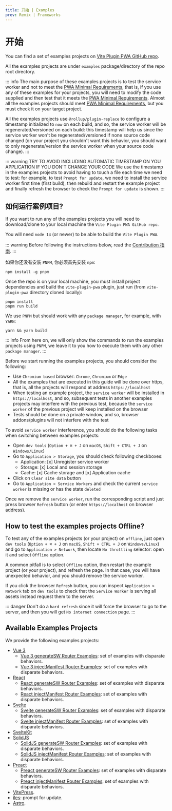 ```yaml
---
title: 开始 | Examples
prev: Remix | Frameworks
---
```


# 开始

You can find a set of examples projects on [Vite Plugin PWA GitHub repo](https://github.com/antfu/vite-plugin-pwa/tree/main/examples).

All the examples projects are under `examples` package/directory of the repo root directory.

::: info
The main purpose of these examples projects is to test the service worker and not to meet the [PWA Minimal Requirements](/guide/pwa-minimal-requirements), that is, if you use any of these examples for your projects, you will need to modify the code supplied and then test that it meets the [PWA Minimal Requirements](/guide/pwa-minimal-requirements). Almost all the examples projects should meet [PWA Minimal Requirements](/guide/pwa-minimal-requirements), but you must check it on your target project.

All the examples projects use `@rollup/plugin-replace` to configure a timestamp initialized to `now` on each build, and so, the service worker will be regenerated/versioned on each build: this timestamp will help us since the service worker won't be regenerated/versioned if none source code changed (on your project you shouldn't want this behavior,  you should want to only regenerate/version the service worker when your source code change).
:::

::: warning TRY TO AVOID INCLUDING AUTOMATIC TIMESTAMP ON YOU APPLICATION IF YOU DON'T CHANGE YOUR CODE
We use the timestamp in the examples projects to avoid having to touch a file each time we need to test: for example, to test `Prompt for update`, we need to install the service worker first time (first build), then rebuild and restart the example project and finally refresh the browser to check the `Prompt for update` is shown.
:::

## 如何运行案例项目?

If you want to run any of the examples projects you will need to download/clone to your local machine the `Vite Plugin PWA GitHub repo`.

You will need `node 14` (or newer) to be able to build the `Vite Plugin PWA`.

::: warning
Before following the instructions below, read the [Contribution 指南](https://github.com/antfu/vite-plugin-pwa/blob/main/CONTRIBUTING.md).
:::

如果你还没有安装 `PNPM`, 你必须首先安装 `npm`:

```shell
npm install -g pnpm
```

Once the repo is on your local machine, you must install project dependencies and build the `vite-plugin-pwa` plugin, just run (from `vite-plugin-pwa` directory cloned locally):

```shell
pnpm install
pnpm run build
```

We use `PNPM` but should work with any `package manager`, for example, with `YARN`:
```shell
yarn && yarn build
```

::: info
From here on, we will only show the commands to run the examples projects using `PNPM`, we leave it to you how to execute them with any other` package manager`.
:::

Before we start running the examples projects, you should consider the following:
- Use `Chromium based` browser: `Chrome`, `Chromium` or `Edge`
- All the examples that are executed in this guide will be done over https, that is, all the projects will respond at address `https://localhost`
- When testing an example project, the `service worker` will be installed in `https://localhost`, and so, subsequent tests in another examples projects may interfere with the previous test, because the `service worker` of the previous project will keep installed on the browser
- Tests should be done on a private window, and so, browser addons/plugins will not interfere with the test

To avoid `service worker` interference, you should do the following tasks when switching between examples projects:
- Open `dev tools` (`Option + ⌘ + J` on `macOS`, `Shift + CTRL + J` on `Windows/Linux`)
- Go to `Application > Storage`, you should check following checkboxes:
  - Application: [x] Unregister service worker
  - Storage: [x] Local and session storage
  - Cache: [x] Cache storage and [x] Application cache
- Click on `Clear site data` button
- Go to `Application > Service Workers` and check the current `service worker` is missing or has the state `deleted`

Once we remove the `service worker`, run the corresponding script and just press browser `Refresh` button (or enter `https://localhost` on browser address).

## How to test the examples projects Offline?

To test any of the examples projects (or your project) on `offline`, just open `dev tools` (`Option + ⌘ + J` on `macOS`, `Shift + CTRL + J` on  `Windows/Linux`) and go to `Application > Network`, then locate `No throttling` selector: open it and select `Offline` option.

A common pitfall is to select `Offline` option, then restart the example project (or your project), and refresh the page. In that case, you will have unexpected behavior, and you should remove the service worker.

If you click the browser `Refresh` button, you can inspect `Application > Network` tab on `dev tools` to check that the `Service Worker` is serving all assets instead request them to the server.

::: danger
Don't do a `hard refresh` since it will force the browser to go to the server, and then you will get `No internet connection` page.
:::

## Available Examples Projects

<RunExamples />

We provide the following examples projects:
- [Vue 3](/examples/vue)
  - [Vue 3 generateSW Router Examples](/examples/vue#generatesw): set of examples with disparate behaviors.
  - [Vue 3 injectManifest Router Examples](/examples/vue#generatesw): set of examples with disparate behaviors.
- [React](/examples/react)
  - [React generateSW Router Examples](/examples/react#generatesw): set of examples with disparate behaviors.
  - [React injectManifest Router Examples](/examples/react#generatesw): set of examples with disparate behaviors.
- [Svelte](/examples/svelte)
  - [Svelte generateSW Router Examples](/examples/svelte#generatesw): set of examples with disparate behaviors.
  - [Svelte injectManifest Router Examples](/examples/svelte#generatesw): set of examples with disparate behaviors.
- [SvelteKit](/examples/sveltekit)
- [SolidJS](/examples/solidjs)
  - [SolidJS generateSW Router Examples](/examples/solidjs#generatesw): set of examples with disparate behaviors.
  - [SolidJS injectManifest Router Examples](/examples/solidjs#generatesw): set of examples with disparate behaviors.
- [Preact](/examples/preact)
  - [Preact generateSW Router Examples](/examples/preact#generatesw): set of examples with disparate behaviors.
  - [Preact injectManifest Router Examples](/examples/preact#generatesw): set of examples with disparate behaviors.
- [VitePress](/examples/vitepress).
- [îles](/examples/iles): prompt for update.
- [Astro](/examples/astro).


